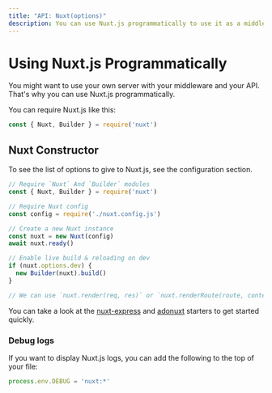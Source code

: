 ```yaml
---
title: "API: Nuxt(options)"
description: You can use Nuxt.js programmatically to use it as a middleware giving you the freedom of creating your own server for rendering your web applications.
---
```


# Using Nuxt.js Programmatically

You might want to use your own server with your middleware and your API. That's why you can use Nuxt.js programmatically.

You can require Nuxt.js like this:

```js
const { Nuxt, Builder } = require('nuxt')
```

## Nuxt Constructor

To see the list of options to give to Nuxt.js, see the configuration section.

```js
// Require `Nuxt` And `Builder` modules
const { Nuxt, Builder } = require('nuxt')

// Require Nuxt config
const config = require('./nuxt.config.js')

// Create a new Nuxt instance
const nuxt = new Nuxt(config)
await nuxt.ready()

// Enable live build & reloading on dev
if (nuxt.options.dev) {
  new Builder(nuxt).build()
}

// We can use `nuxt.render(req, res)` or `nuxt.renderRoute(route, context)`
```

You can take a look at the [nuxt-express](https://github.com/nuxt/express) and [adonuxt](https://github.com/nuxt/adonuxt) starters to get started quickly.

### Debug logs

If you want to display Nuxt.js logs, you can add the following to the top of your file:

```js
process.env.DEBUG = 'nuxt:*'
```
